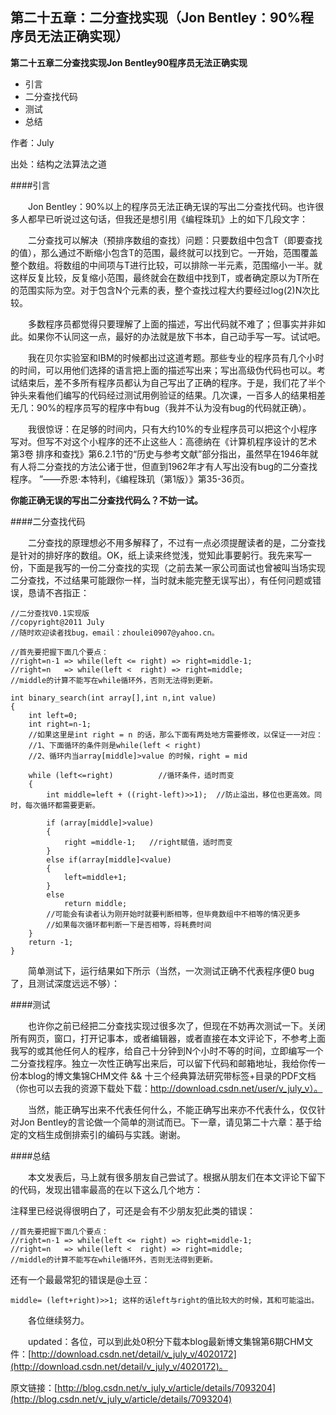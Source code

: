 第二十五章：二分查找实现（Jon Bentley：90%程序员无法正确实现）
------------------------------

**第二十五章二分查找实现Jon Bentley90程序员无法正确实现**

* 引言
* 二分查找代码
* 测试
* 总结

作者：July

出处：结构之法算法之道

####引言 

&emsp;&emsp;Jon Bentley：90%以上的程序员无法正确无误的写出二分查找代码。也许很多人都早已听说过这句话，但我还是想引用《编程珠玑》上的如下几段文字： 

&emsp;&emsp;二分查找可以解决（预排序数组的查找）问题：只要数组中包含T（即要查找的值），那么通过不断缩小包含T的范围，最终就可以找到它。一开始，范围覆盖整个数组。将数组的中间项与T进行比较，可以排除一半元素，范围缩小一半。就这样反复比较，反复缩小范围，最终就会在数组中找到T，或者确定原以为T所在的范围实际为空。对于包含N个元素的表，整个查找过程大约要经过log(2)N次比较。

&emsp;&emsp;多数程序员都觉得只要理解了上面的描述，写出代码就不难了；但事实并非如此。如果你不认同这一点，最好的办法就是放下书本，自己动手写一写。试试吧。 

&emsp;&emsp;我在贝尔实验室和IBM的时候都出过这道考题。那些专业的程序员有几个小时的时间，可以用他们选择的语言把上面的描述写出来；写出高级伪代码也可以。考试结束后，差不多所有程序员都认为自己写出了正确的程序。于是，我们花了半个钟头来看他们编写的代码经过测试用例验证的结果。几次课，一百多人的结果相差无几：90%的程序员写的程序中有bug（我并不认为没有bug的代码就正确）。 

&emsp;&emsp;我很惊讶：在足够的时间内，只有大约10%的专业程序员可以把这个小程序写对。但写不对这个小程序的还不止这些人：高德纳在《计算机程序设计的艺术 第3卷 排序和查找》第6.2.1节的“历史与参考文献”部分指出，虽然早在1946年就有人将二分查找的方法公诸于世，但直到1962年才有人写出没有bug的二分查找程序。 ”——乔恩·本特利，《编程珠玑（第1版）》第35-36页。

**你能正确无误的写出二分查找代码么？不妨一试。**

####二分查找代码

&emsp;&emsp;二分查找的原理想必不用多解释了，不过有一点必须提醒读者的是，二分查找是针对的排好序的数组。OK，纸上读来终觉浅，觉知此事要躬行。我先来写一份，下面是我写的一份二分查找的实现（之前去某一家公司面试也曾被叫当场实现二分查找，不过结果可能跟你一样，当时就未能完整无误写出），有任何问题或错误，恳请不吝指正：
    
    //二分查找V0.1实现版  
    //copyright@2011 July  
    //随时欢迎读者找bug，email：zhoulei0907@yahoo.cn。  
      
    //首先要把握下面几个要点：  
    //right=n-1 => while(left <= right) => right=middle-1;  
    //right=n   => while(left <  right) => right=middle;  
    //middle的计算不能写在while循环外，否则无法得到更新。  
      
    int binary_search(int array[],int n,int value)  
    {  
        int left=0;  
        int right=n-1;  
        //如果这里是int right = n 的话，那么下面有两处地方需要修改，以保证一一对应：  
        //1、下面循环的条件则是while(left < right)  
        //2、循环内当array[middle]>value 的时候，right = mid  
      
        while (left<=right)          //循环条件，适时而变  
        {  
            int middle=left + ((right-left)>>1);  //防止溢出，移位也更高效。同时，每次循环都需要更新。  
      
            if (array[middle]>value)  
            {  
                right =middle-1;   //right赋值，适时而变  
            }   
            else if(array[middle]<value)  
            {  
                left=middle+1;  
            }  
            else  
                return middle;    
            //可能会有读者认为刚开始时就要判断相等，但毕竟数组中不相等的情况更多  
            //如果每次循环都判断一下是否相等，将耗费时间  
        }  
        return -1;  
    }  

&emsp;&emsp;简单测试下，运行结果如下所示（当然，一次测试正确不代表程序便0 bug了，且测试深度远远不够）：


####测试

&emsp;&emsp;也许你之前已经把二分查找实现过很多次了，但现在不妨再次测试一下。关闭所有网页，窗口，打开记事本，或者编辑器，或者直接在本文评论下，不参考上面我写的或其他任何人的程序，给自己十分钟到N个小时不等的时间，立即编写一个二分查找程序。独立一次性正确写出来后，可以留下代码和邮箱地址，我给你传一份本blog的博文集锦CHM文件 && 十三个经典算法研究带标签+目录的PDF文档（你也可以去我的资源下载处下载：http://download.csdn.net/user/v_july_v）。

&emsp;&emsp;当然，能正确写出来不代表任何什么，不能正确写出来亦不代表什么，仅仅针对Jon Bentley的言论做一个简单的测试而已。下一章，请见第二十六章：基于给定的文档生成倒排索引的编码与实践。谢谢。

####总结

&emsp;&emsp;本文发表后，马上就有很多朋友自己尝试了。根据从朋友们在本文评论下留下的代码，发现出错率最高的在以下这么几个地方：

注释里已经说得很明白了，可还是会有不少朋友犯此类的错误：
    
    //首先要把握下面几个要点：    
    //right=n-1 => while(left <= right) => right=middle-1;    
    //right=n   => while(left <  right) => right=middle;    
    //middle的计算不能写在while循环外，否则无法得到更新。    

还有一个最最常犯的错误是@土豆：
	
    middle= (left+right)>>1; 这样的话left与right的值比较大的时候，其和可能溢出。
    
&emsp;&emsp;各位继续努力。

&emsp;&emsp;updated：各位，可以到此处0积分下载本blog最新博文集锦第6期CHM文件：[http://download.csdn.net/detail/v_july_v/4020172](http://download.csdn.net/detail/v_july_v/4020172)。

原文链接：[http://blog.csdn.net/v_july_v/article/details/7093204](http://blog.csdn.net/v_july_v/article/details/7093204)